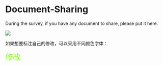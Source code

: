 # Document-Sharing
During the survey, if you have any document to share, please put it here.

![](https://ss0.baidu.com/6ONWsjip0QIZ8tyhnq/it/u=1087220583,3581664311&fm=170&s=78358E548593C2670AA2EA51030040FB&w=640&h=372&img.JPEG)

如果想要标注自己的修改，可以采用不同颜色字体：

<font color="#7FFF00" size=5>修改</font>
